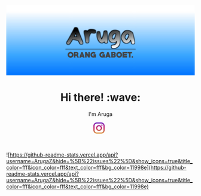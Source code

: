 [![Aruga](https://github.com/ArugaZ/ArugaZ/blob/main/images/github-banner.jpg?raw=true)](https://github.com/ArugaZ/ArugaZ)
<h1 align='center'> Hi there! :wave:</h1>
<p align='center'>I'm Aruga</p>
<p align='center'>
<a href="https://instagram.com/ini.arga"><img height="30" src="https://github.com/ArugaZ/ArugaZ/blob/main/images/instagram.svg?raw=true"></a>&nbsp;&nbsp;
</p><br/>


![https://github-readme-stats.vercel.app/api?username=ArugaZ&hide=%5B%22issues%22%5D&show_icons=true&title_color=fff&icon_color=fff&text_color=fff&bg_color=11998e](https://github-readme-stats.vercel.app/api?username=ArugaZ&hide=%5B%22issues%22%5D&show_icons=true&title_color=fff&icon_color=fff&text_color=fff&bg_color=11998e)
